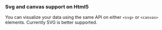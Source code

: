 <h3>Svg and canvas support on Html5</h3>
<div data-options='gexamples.svgCanvas' giotto-viz></div>

You can visualize your data using the same API on either ``<svg>`` or
``<canvas>`` elements. Currently SVG is better supported.
